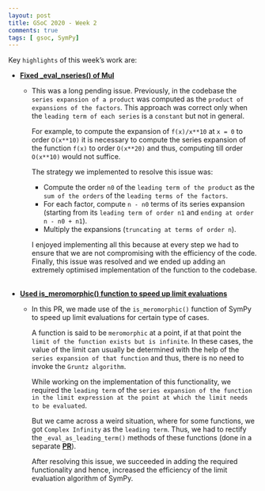 ```yaml
---
layout: post
title: GSoC 2020 - Week 2
comments: true
tags: [ gsoc, SymPy]
---
```


Key `highlights` of this week’s work are:

* **[Fixed _eval_nseries() of Mul](https://github.com/sympy/sympy/pull/19369)**
  
  * This was a long pending issue. 
    Previously, in the codebase the `series expansion of a product` was computed as the `product of expansions of the factors`. 
    This approach was correct only when the `leading term of each series` is a `constant` but not in general.
    
    For example, to compute the expansion of `f(x)/x**10` at `x = 0` to order `O(x**10)` it is necessary to compute the series expansion 
    of the function `f(x)` to order `O(x**20)` and thus, computing till order `O(x**10)` would not suffice.
    
    The strategy we implemented to resolve this issue was:
    - Compute the order `n0` of the `leading term of the product` as the `sum of the orders` of the `leading terms of the factors`.
    - For each factor, compute `n - n0` terms of its series expansion (starting from its `leading term of order n1` and `ending at order n - n0 + n1`).
    - Multiply the expansions (`truncating at terms of order n`).
    
    
    I enjoyed implementing all this because at every step we had to ensure that we are not compromising with the efficiency of the code. 
    Finally, this issue was resolved and we ended up adding an extremely optimised implementation of the function to the codebase.
<br><br>
* **[Used is_meromorphic() function to speed up limit evaluations](https://github.com/sympy/sympy/pull/19432)**
  
  * In this PR, we made use of the `is_meromorphic()` function of SymPy to speed up limit evaluations for certain type of cases.
    
    A function is said to be `meromorphic` at a point, if at that point the `limit of the function exists but is infinite`. 
    In these cases, the value of the limit can usually be determined with the help of the `series expansion of that function` and 
    thus, there is no need to invoke the `Gruntz algorithm`. 
    
    While working on the implementation of this functionality, we required the `leading term` of the `series expansion of the function in the limit expression at the point at which the limit needs to be evaluated`.
    
    But we came across a weird situation, where for some functions, we got `Complex Infinity` as the `leading term`.
    Thus, we had to rectify the `_eval_as_leading_term()` methods of these functions (done in a separate **[PR](https://github.com/sympy/sympy/pull/19461)**).
    
    After resolving this issue, we succeeded in adding the required functionality and hence, increased the efficiency of the limit evaluation algorithm of SymPy.

